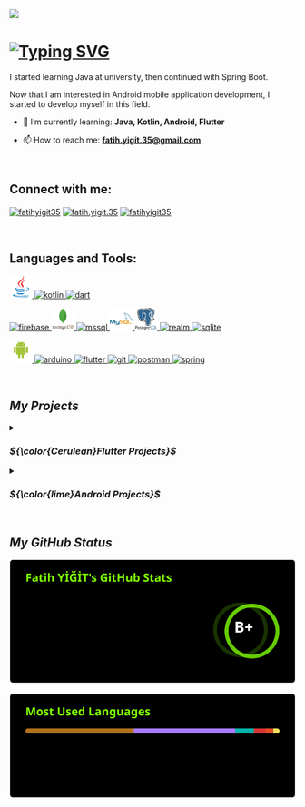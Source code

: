 ![](https://komarev.com/ghpvc/?username=FatihYigit35&style=for-the-badge&color=brightgreen&label=PROFILE+VIEWS)
<h1 align="left">
     <a href="https://git.io/typing-svg"><img src="https://readme-typing-svg.demolab.com?font=Fira+Code&pause=1000&color=06A905&random=false&width=410&lines=Hi+there+%F0%9F%91%8B%2C+I'm+Fatih+Yigit;I'm+a+Mobile+Application+Developer" alt="Typing SVG" /></a>
</h1>

<p align="left">I started learning Java at university, then continued with Spring Boot.</p>

<p align="left"> Now that I am interested in Android mobile application development, I started to develop myself in this field.</p>

- 🌱 I’m currently learning: **Java, Kotlin, Android, Flutter**

- 📫 How to reach me: **fatih.yigit.35@gmail.com**
<br/>
<h2 align="left">Connect with me:</h2>
<p align="left">
<a href="https://linkedin.com/in/fatihyigit35" target="blank"><img align="center" src="https://raw.githubusercontent.com/rahuldkjain/github-profile-readme-generator/master/src/images/icons/Social/linked-in-alt.svg" alt="fatihyigit35" height="30" width="40" /></a>
<a href="https://instagram.com/fatih.yigit.35" target="blank"><img align="center" src="https://raw.githubusercontent.com/rahuldkjain/github-profile-readme-generator/master/src/images/icons/Social/instagram.svg" alt="fatih.yigit.35" height="30" width="40" /></a>
<a href="https://www.hackerrank.com/fatihyigit35" target="blank"><img align="center" src="https://raw.githubusercontent.com/rahuldkjain/github-profile-readme-generator/master/src/images/icons/Social/hackerrank.svg" alt="fatihyigit35" height="30" width="40" /></a>
</p>

<br/>
<h2 align="left">Languages and Tools:</h2>
<p align="left">
     <a href="https://www.java.com" target="_blank" rel="noreferrer"> <img src="https://raw.githubusercontent.com/devicons/devicon/master/icons/java/java-original.svg" alt="java" width="40" height="40" /> </a>
     <a href="https://kotlinlang.org" target="_blank" rel="noreferrer"> <img src="https://www.vectorlogo.zone/logos/kotlinlang/kotlinlang-icon.svg" alt="kotlin" width="40" height="40" /> </a>
     <a href="https://dart.dev" target="_blank" rel="noreferrer"> <img src="https://www.vectorlogo.zone/logos/dartlang/dartlang-icon.svg" alt="dart" width="40" height="40" /> </a>
</p>
<p align="left">
  <a href="https://firebase.google.com/" target="_blank" rel="noreferrer"> <img src="https://www.vectorlogo.zone/logos/firebase/firebase-icon.svg" alt="firebase" width="40" height="40" /> </a>
  <a href="https://www.mongodb.com/" target="_blank" rel="noreferrer"> <img src="https://raw.githubusercontent.com/devicons/devicon/master/icons/mongodb/mongodb-original-wordmark.svg" alt="mongodb" width="40" height="40" /> </a>
  <a href="https://www.microsoft.com/en-us/sql-server" target="_blank" rel="noreferrer"> <img src="https://www.svgrepo.com/show/303229/microsoft-sql-server-logo.svg" alt="mssql" width="40" height="40" /> </a>
  <a href="https://www.mysql.com/" target="_blank" rel="noreferrer"> <img src="https://raw.githubusercontent.com/devicons/devicon/master/icons/mysql/mysql-original-wordmark.svg" alt="mysql" width="40" height="40" /> </a>
  <a href="https://www.postgresql.org" target="_blank" rel="noreferrer"> <img src="https://raw.githubusercontent.com/devicons/devicon/master/icons/postgresql/postgresql-original-wordmark.svg" alt="postgresql" width="40" height="40" /> </a>
  <a href="https://realm.io/" target="_blank" rel="noreferrer"> <img src="https://raw.githubusercontent.com/bestofjs/bestofjs-webui/8665e8c267a0215f3159df28b33c365198101df5/public/logos/realm.svg" alt="realm" width="40" height="40" /> </a>
  <a href="https://www.sqlite.org/" target="_blank" rel="noreferrer"> <img src="https://www.vectorlogo.zone/logos/sqlite/sqlite-icon.svg" alt="sqlite" width="40" height="40" /> </a>
</p>
<p align="left">
  <a href="https://developer.android.com" target="_blank" rel="noreferrer"> <img src="https://raw.githubusercontent.com/devicons/devicon/master/icons/android/android-original-wordmark.svg" alt="android" width="40" height="40" /> </a>
  <a href="https://www.arduino.cc/" target="_blank" rel="noreferrer"> <img src="https://cdn.worldvectorlogo.com/logos/arduino-1.svg" alt="arduino" width="40" height="40" /> </a>
  <a href="https://flutter.dev" target="_blank" rel="noreferrer"> <img src="https://www.vectorlogo.zone/logos/flutterio/flutterio-icon.svg" alt="flutter" width="40" height="40" /> </a>
  <a href="https://git-scm.com/" target="_blank" rel="noreferrer"> <img src="https://www.vectorlogo.zone/logos/git-scm/git-scm-icon.svg" alt="git" width="40" height="40" /> </a>
  <a href="https://postman.com" target="_blank" rel="noreferrer"> <img src="https://www.vectorlogo.zone/logos/getpostman/getpostman-icon.svg" alt="postman" width="40" height="40" /> </a>
  <a href="https://spring.io/" target="_blank" rel="noreferrer"> <img src="https://www.vectorlogo.zone/logos/springio/springio-icon.svg" alt="spring" width="40" height="40" /> </a>

</p>

<br/>

<h2><i>My Projects</i></h2>
<details>
<summary><h3><i>${\color{Cerulean}Flutter Projects}$</i></h3></summary>

- [Spending Tracker](https://github.com/FatihYigit35/spending_tracker) - We will track our expenses with this application. With this project, I aim to learn new features that I can use in Flutter.
- [Random Kpss Questions](https://github.com/FatihYigit35/random_kpss_questions) - Flutter is a project I created to improve myself, where I learned about transitions between pages and data transfer.
- [Roll Dice App](https://github.com/FatihYigit35/roll_dice_app) - My first flutter project.
</details>

<details>
<summary><h3><i>${\color{lime}Android Projects}$</i></h3></summary>
     
- [Tatilci](https://github.com/FatihYigit35/Tatilci) - It is a mobile application that helps you plan your holiday easily and effectively. It eliminates tools and fees by connecting vacationers directly to their homes. In this way, users can maintain the best accommodations in their desired locations and report them with transparency.
- [IsKapisis](https://github.com/FatihYigit35/IsKapisi) - This application aims to bring together service providers and employers on a common platform.
- [Fruits App](https://github.com/FatihYigit35/roll_dice_app) - It is my repository where I share the information I gained during the mobile application development process with Kotlin.
- [Fruits App](https://github.com/FatihYigit35/Fruits) - A simple project that I created with the knowledge I gained during the Android mobile development learning process.

</details>


<br/>
<h2><i>My GitHub Status</i></h2>

[![My GitHub Stats](/assets/stats.svg)](https://github-readme-stats-e3aipmg2v-fatihyigit35.vercel.app/api?username=FatihYigit35&card_width=450&show_icons=true&locale=en&theme=chartreuse-dark)

[![My Most Used Languges](/assets/used_languages.svg)](https://github-readme-stats-e3aipmg2v-fatihyigit35.vercel.app/api/top-langs?username=FatihYigit35&card_width=450&show_icons=true&locale=en&layout=compact&theme=chartreuse-dark)


